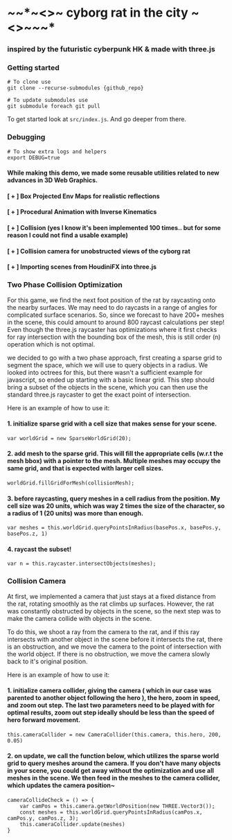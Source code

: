 # *~*~*~<>~ cyborg rat in the city ~<>~*~*~* 

### inspired by the futuristic cyberpunk HK & made with three.js


### Getting started

```
# To clone use 
git clone --recurse-submodules {github_repo}

# To update submodules use
git submodule foreach git pull
```

To get started look at `src/index.js`. And go deeper from there.

### Debugging

```
# To show extra logs and helpers
export DEBUG=true
```

#### While making this demo, we made some reusable utilities related to new advances in 3D Web Graphics.  
 #### [ + ] Box Projected Env Maps for realistic reflections
 #### [ + ] Procedural Animation with Inverse Kinematics 
 #### [ + ] Collision (yes I know it's been implemented 100 times.. but for some reason I could not find a usable example)
 #### [ + ] Collision camera for unobstructed views of the cyborg rat
 #### [ + ] Importing scenes from HoudiniFX into three.js



### Two Phase Collision Optimization
For this game, we find the next foot position of the rat by raycasting onto the nearby surfaces. We may need to do raycasts in a range of angles for complicated surface scenarios. So, since we forecast to have 200+ meshes in the scene, this could amount to around 800 raycast calculations per step! Even though the three.js raycaster has optimizations where it first checks for ray intersection with the bounding box of the mesh, this is still order (n) operation which is not optimal.

we decided to go with a two phase approach, first creating a sparse grid to segment the space, which we will use to query objects in a radius. We looked into octrees for this, but there wasn't a sufficient example for javascript, so ended up starting with a basic linear grid. This step should bring a subset of the objects in the scene, which you can then use the standard three.js raycaster to get the exact point of intersection. 

Here is an example of how to use it: 

#### 1. initialize sparse grid with a cell size that makes sense for your scene. 

`var worldGrid = new SparseWorldGrid(20);`

#### 2. add mesh to the sparse grid. This will fill the appropriate cells (w.r.t the mesh bbox) with a pointer to the mesh. Multiple meshes may occupy the same grid, and that is expected with larger cell sizes.

`worldGrid.fillGridForMesh(collisionMesh);`

#### 3. before raycasting, query meshes in a cell radius from the position. My cell size was 20 units, which was way 2 times the size of the character, so a radius of 1 (20 units) was more than enough. 

`var meshes = this.worldGrid.queryPointsInRadius(basePos.x, basePos.y, basePos.z, 1)`

#### 4. raycast the subset!
`var n = this.raycaster.intersectObjects(meshes);`


### Collision Camera
At first, we implemented a camera that just stays at a fixed distance from the rat, rotating smoothly as the rat climbs up surfaces. However, the rat was constantly obstructed by objects in the scene, so the next step was to make the camera collide with objects in the scene. 

To do this, we shoot a ray from the camera to the rat, and if this ray intersects with another object in the scene before it intersects the rat, there is an obstruction, and we move the camera to the point of intersection with the world object. If there is no obstruction, we move the camera slowly back to it's original position. 

Here is an example of how to use it:

#### 1. initialize camera collider, giving the camera ( which in our case was parented to another object following the hero ), the hero, zoom in speed, and zoom out step. The last two parameters need to be played with for optimal results, zoom out step ideally should be less than the speed of hero forward movement. 
`this.cameraCollider = new CameraCollider(this.camera, this.hero, 200, 0.05)`

#### 2. on update, we call the function below, which utilizes the sparse world grid to query meshes around the camera. If you don't have many objects in your scene, you could get away without the optimization and use all meshes in the scene. We then feed in the meshes to the camera collider, which updates the camera position~

``` 
cameraCollideCheck = () => {
    var camPos = this.camera.getWorldPosition(new THREE.Vector3());
    const meshes = this.worldGrid.queryPointsInRadius(camPos.x, camPos.y, camPos.z, 3);
    this.cameraCollider.update(meshes)
}
```






